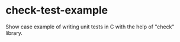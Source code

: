 # check-test-example
Show case example of writing unit tests in C with the help of "check" library.
